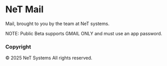 # NeT Mail

Mail, brought to you by the team at NeT systems.

NOTE: Public Beta supports GMAIL ONLY and must use an app password.

### Copyright

© 2025 NeT Systems All rights reserved.
